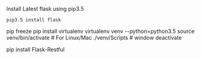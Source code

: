 Install Latest flask using pip3.5
```
pip3.5 install flask
```

pip freeze
pip install virtualenv
virtualenv venv --python=python3.5
source venv/bin/activate  # For Linux/Mac
./venv/Scripts   # window
deactivate


pip install Flask-Restful